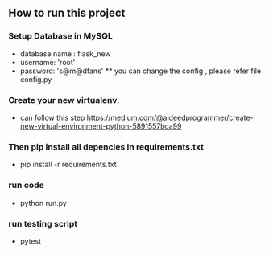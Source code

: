 ## How to run this project

### Setup Database in MySQL
- database name : flask_new
- username: 'root'
- password: 's@m@dfans'
** you can change the config , please refer file config.py 

### Create your new virtualenv.
- can follow this step https://medium.com/@aideedprogrammer/create-new-virtual-environment-python-5891557bca99
### Then pip install all depencies in requirements.txt 
 - pip install -r requirements.txt
### run code 
 - python run.py
### run testing script
 - pytest

